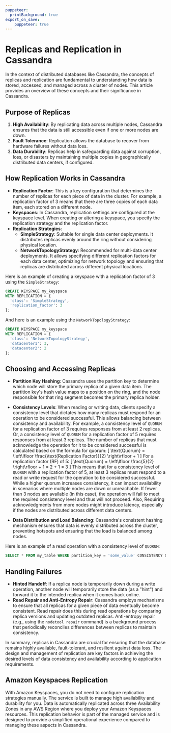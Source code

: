 ```yaml
---
puppeteer:
  printBackground: true
export_on_save:
    puppeteer: true
---
```


# Replicas and Replication in Cassandra

In the context of distributed databases like Cassandra, the concepts of replicas and replication are fundamental to understanding how data is stored, accessed, and managed across a cluster of nodes. This article provides an overview of these concepts and their significance in Cassandra.

## Purpose of Replicas

1. **High Availability**: By replicating data across multiple nodes, Cassandra ensures that the data is still accessible even if one or more nodes are down.
2. **Fault Tolerance**: Replication allows the database to recover from hardware failures without data loss.
3. **Data Durability**: Replicas help in safeguarding data against corruption, loss, or disasters by maintaining multiple copies in geographically distributed data centers, if configured.

## How Replication Works in Cassandra

- **Replication Factor**: This is a key configuration that determines the number of replicas for each piece of data in the cluster. For example, a replication factor of 3 means that there are three copies of each data item, each stored on a different node.
- **Keyspaces**: In Cassandra, replication settings are configured at the keyspace level. When creating or altering a keyspace, you specify the replication strategy and the replication factor.
- **Replication Strategies**:
  - **SimpleStrategy**: Suitable for single data center deployments. It distributes replicas evenly around the ring without considering physical location.
  - **NetworkTopologyStrategy**: Recommended for multi-data center deployments. It allows specifying different replication factors for each data center, optimizing for network topology and ensuring that replicas are distributed across different physical locations.

Here is an example of creating a keyspace with a replication factor of 3 using the `SimpleStrategy`:

```sql
CREATE KEYSPACE my_keyspace
WITH REPLICATION = {
  'class': 'SimpleStrategy',
  'replication_factor': 3
};
```

And here is an example using the `NetworkTopologyStrategy`:

```sql
CREATE KEYSPACE my_keyspace
WITH REPLICATION = {
  'class': 'NetworkTopologyStrategy',
  'datacenter1': 3,
  'datacenter2': 2
};
```

## Choosing and Accessing Replicas

- **Partition Key Hashing**: Cassandra uses the partition key to determine which node will store the primary replica of a given data item. The partition key's hash value maps to a position on the ring, and the node responsible for that ring segment becomes the primary replica holder.
- **Consistency Levels**: When reading or writing data, clients specify a consistency level that dictates how many replicas must respond for an operation to be considered successful. This allows balancing between consistency and availability. For example, a consistency level of `QUORUM` for a replication factor of 3 requires responses from at least 2 replicas. Or, a consistency level of `QUORUM` for a replication factor of 5 requires responses from at least 3 replicas.
The number of replicas that must acknowledge the operation for it to be considered successful is calculated based on the formula for quorum:
\[ \text{Quorum} = \left\lfloor \frac{\text{Replication Factor}}{2} \right\rfloor + 1 \]
For a replication factor (RF) of 5:
\[ \text{Quorum} = \left\lfloor \frac{5}{2} \right\rfloor + 1 = 2 + 1 = 3 \]
This means that for a consistency level of `QUORUM` with a replication factor of 5, at least 3 replicas must respond to a read or write request for the operation to be considered successful.
While a higher quorum increases consistency, it can impact availability in scenarios where multiple nodes are down or unreachable. If fewer than 3 nodes are available (in this case), the operation will fail to meet the required consistency level and thus will not proceed. Also, Requiring acknowledgments from more nodes might introduce latency, especially if the nodes are distributed across different data centers.

- **Data Distribution and Load Balancing**: Cassandra's consistent hashing mechanism ensures that data is evenly distributed across the cluster, preventing hotspots and ensuring that the load is balanced among nodes.

Here is an example of a read operation with a consistency level of `QUORUM`:

```sql
SELECT * FROM my_table WHERE partition_key = 'some_value' CONSISTENCY QUORUM;
```

## Handling Failures

- **Hinted Handoff**: If a replica node is temporarily down during a write operation, another node will temporarily store the data (as a "hint") and forward it to the intended replica when it comes back online.
- **Read Repair and Anti-Entropy Repair**: Cassandra employs mechanisms to ensure that all replicas for a given piece of data eventually become consistent. Read repair does this during read operations by comparing replica versions and updating outdated replicas. Anti-entropy repair (e.g., using the `nodetool repair` command) is a background process that periodically reconciles differences between replicas to maintain consistency.

In summary, replicas in Cassandra are crucial for ensuring that the database remains highly available, fault-tolerant, and resilient against data loss. The design and management of replication are key factors in achieving the desired levels of data consistency and availability according to application requirements.

## Amazon Keyspaces Replication

With Amazon Keyspaces, you do not need to configure replication strategies manually. The service is built to manage high availability and durability for you. Data is automatically replicated across three Availability Zones in any AWS Region where you deploy your Amazon Keyspaces resources. This replication behavior is part of the managed service and is designed to provide a simplified operational experience compared to managing these aspects in Cassandra.
